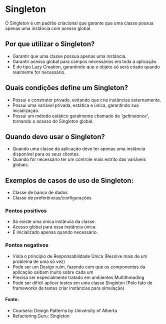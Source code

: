 # Singleton

O Singleton é um padrão criacional que garante que uma classe possua apenas uma instância com acesso global.

## Por que utilizar o Singleton?

- Garantir que uma classe possua apenas uma instância.
- Garantir acesso global para campos necessários em toda a aplicação.
- É do tipo Lazy Creation, garantindo que o objeto só será criado quando realmente for necessário.

## Quais condições define um Singleton?

- Possui o construtor privado, evitando que crie instâncias externamente.
- Possui uma variável privada, estática e única, garantindo sua inicialização.
- Possui um método estático geralmente chamado de *'getInstance'*, tornando o acesso do Singleton global.

## Quando devo usar o Singleton?

- Quando uma classe da aplicação deve ter apenas uma instância disponível para os seus clientes.
- Quando for necessário ter um controle mais estrito das variáveis globais.

## Exemplos de casos de uso de Singleton:

- Classe de banco de dados
- Classe de preferências/configurações

### Pontos positivos

- Só existe uma única instância da classe.
- Acesso global para essa instância única.
- É inicializado apenas quando necessário.

### Pontos negativos

- Viola o princípio de Responsabilidade Única (Resolve mais de um problema de uma só vez)
- Pode ser um Design ruim, fazendo com que os componentes da aplicação saibam muito sobre cada um
- Precisa ser especialmente tratado em ambientes Multithreading
- Pode ser difícil aplicar testes em uma classe Singleton (Pelo fato de frameworks de testes criar instâncias para simulação)

#### Fonte:
- Coursera: Design Patterns by University of Alberta
- Refactoring.Guru: Singleton